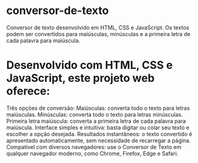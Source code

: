 # conversor-de-texto
Conversor de texto desenvolvido em HTML, CSS e JavaScript. Os textos podem ser convertidos para maiúsculas, minúsculas e a primeira letra de cada palavra para maiúscula.

# Desenvolvido com HTML, CSS e JavaScript, este projeto web oferece:

Três opções de conversão:
Maiúsculas: converta todo o texto para letras maiúsculas.
Minúsculas: converta todo o texto para letras minúsculas.
Primeira letra maiúscula: converta a primeira letra de cada palavra para maiúscula.
Interface simples e intuitiva: basta digitar ou colar seu texto e escolher a opção desejada.
Resultados instantâneos: o texto convertido é apresentado automaticamente, sem necessidade de recarregar a página.
Compatível com diversos navegadores: use o Conversor de Texto em qualquer navegador moderno, como Chrome, Firefox, Edge e Safari.
